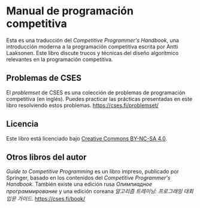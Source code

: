 # Manual de programación competitiva

Esta es una traducción del _Competitive Programmer's Handbook_, una introducción moderna a la programación competitiva escrita por Antti Laaksonen. Este libro discute trucos y técnicas del diseño algorítmico relevantes en la programación competitiva.

## Problemas de CSES

El _problemset_ de CSES es una colección de problemas de programación competitiva (en inglés). Puedes practicar las prácticas presentadas en este libro resolviendo estos problemas. https://cses.fi/problemset/

<!-- ## Cómo compilar
De momento, los comandos que han servido en pruebas han sido:
```
pdflatex book.tex
makeindex book.idx
pdflatex book.tex
```
(Sí, el primer comando se debe ejecutar una vez más al final) -->

## Licencia

Este libro está licenciado bajo [Creative Commons BY-NC-SA 4.0](https://creativecommons.org/licenses/by-nc-sa/4.0/deed.es).

## Otros libros del autor

_Guide to Competitive Programming_ es un libro impreso, publicado por Springer, basado en los contenidos del _Competitive Programmer's Handbook_. También existe una edición rusa _Олимпиадное программирование_ y una edición coreana _알고리즘 트레이닝: 프로그래밍 대회 입문 가이드_. https://cses.fi/book/
